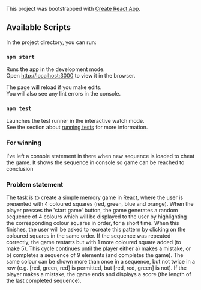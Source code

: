 This project was bootstrapped with [Create React App](https://github.com/facebook/create-react-app).

## Available Scripts

In the project directory, you can run:

### `npm start`

Runs the app in the development mode.<br>
Open [http://localhost:3000](http://localhost:3000) to view it in the browser.

The page will reload if you make edits.<br>
You will also see any lint errors in the console.

### `npm test`

Launches the test runner in the interactive watch mode.<br>
See the section about [running tests](https://facebook.github.io/create-react-app/docs/running-tests) for more information.


### For winning

I've left a console statement in there when new sequence is loaded to cheat the game. It shows the sequence in console so game can be reached to conclusion

### Problem statement

The task is to create a simple memory game in React, where the user is presented with 4 coloured squares (red, green, blue and orange). When the player presses the 'start game' button, the game generates a random sequence of 4 colours which will be displayed to the user by highlighting the corresponding colour squares in order, for a short time. When this finishes, the user will be asked to recreate this pattern by clicking on the coloured squares in the same order. If the sequence was repeated correctly, the game restarts but with 1 more coloured square added (to make 5). This cycle continues until the player either a) makes a mistake, or b) completes a sequence of 9 elements (and completes the game).
The same colour can be shown more than once in a sequence, but not twice in a row (e.g. [red, green, red] is permitted, but [red, red, green] is not). If the player makes a mistake, the game ends and displays a score (the length of the last completed sequence).
